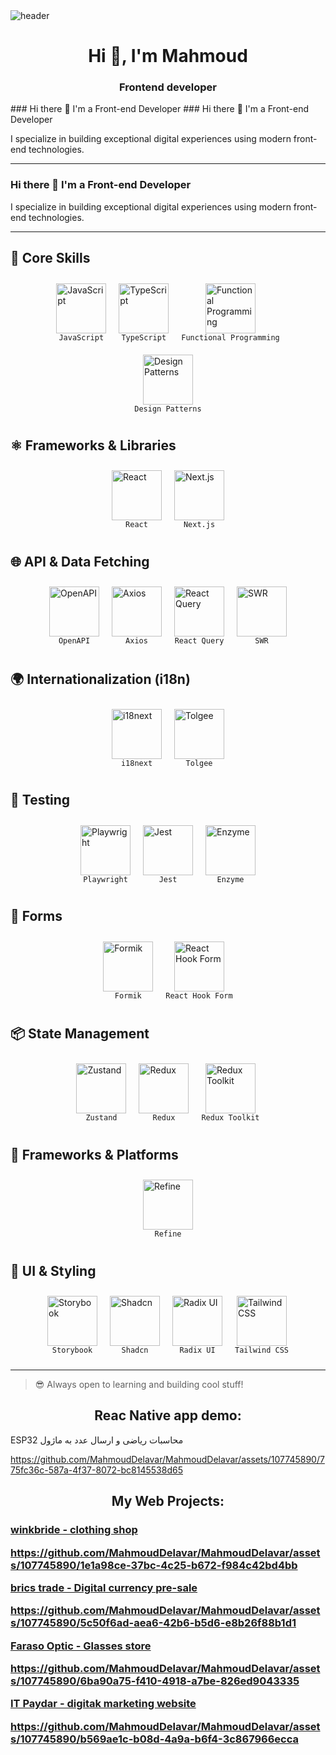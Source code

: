 <img src='https://user-images.githubusercontent.com/80781196/190216139-7697aa5a-c9a0-4bd6-80bf-3aca76a2e1c8.gif' alt='header' />

<h1 align="center">Hi 👋, I'm Mahmoud</h1>
<h3 align="center">Frontend developer</h3>
### Hi there 👋 I'm a Front-end Developer
### Hi there 👋 I'm a Front-end Developer

I specialize in building exceptional digital experiences using modern front-end technologies.

---
### Hi there 👋 I'm a Front-end Developer

I specialize in building exceptional digital experiences using modern front-end technologies.

---

## 🧠 Core Skills

<div style="display: flex; flex-wrap: wrap; justify-content: center;">
  <div style="display: flex; flex-direction: column; align-items: center; margin: 10px;">
    <img width="80" height="80" src="https://img.shields.io/badge/JavaScript-F7DF1E?style=flat&logo=javascript&logoColor=black" alt="JavaScript" />
    <code>JavaScript</code>
  </div>
  <div style="display: flex; flex-direction: column; align-items: center; margin: 10px;">
    <img width="80" height="80" src="https://img.shields.io/badge/TypeScript-3178C6?style=flat&logo=typescript&logoColor=white" alt="TypeScript" />
    <code>TypeScript</code>
  </div>
  <div style="display: flex; flex-direction: column; align-items: center; margin: 10px;">
    <img width="80" height="80" src="https://img.shields.io/badge/Functional%20Programming-000000?style=flat" alt="Functional Programming" />
    <code>Functional Programming</code>
  </div>
  <div style="display: flex; flex-direction: column; align-items: center; margin: 10px;">
    <img width="80" height="80" src="https://img.shields.io/badge/Design%20Patterns-000000?style=flat" alt="Design Patterns" />
    <code>Design Patterns</code>
  </div>
</div>

## ⚛️ Frameworks & Libraries

<div style="display: flex; flex-wrap: wrap; justify-content: center;">
  <div style="display: flex; flex-direction: column; align-items: center; margin: 10px;">
    <img width="80" height="80" src="https://img.shields.io/badge/React-61DAFB?style=flat&logo=react&logoColor=black" alt="React" />
    <code>React</code>
  </div>
  <div style="display: flex; flex-direction: column; align-items: center; margin: 10px;">
    <img width="80" height="80" src="https://img.shields.io/badge/Next.js-000000?style=flat&logo=nextdotjs&logoColor=white" alt="Next.js" />
    <code>Next.js</code>
  </div>
</div>

## 🌐 API & Data Fetching

<div style="display: flex; flex-wrap: wrap; justify-content: center;">
  <div style="display: flex; flex-direction: column; align-items: center; margin: 10px;">
    <img width="80" height="80" src="https://img.shields.io/badge/OpenAPI-6BA539?style=flat&logo=openapiinitiative&logoColor=white" alt="OpenAPI" />
    <code>OpenAPI</code>
  </div>
  <div style="display: flex; flex-direction: column; align-items: center; margin: 10px;">
    <img width="80" height="80" src="https://img.shields.io/badge/Axios-5A29E4?style=flat" alt="Axios" />
    <code>Axios</code>
  </div>
  <div style="display: flex; flex-direction: column; align-items: center; margin: 10px;">
    <img width="80" height="80" src="https://img.shields.io/badge/React%20Query-FF4154?style=flat&logo=reactquery&logoColor=white" alt="React Query" />
    <code>React Query</code>
  </div>
  <div style="display: flex; flex-direction: column; align-items: center; margin: 10px;">
    <img width="80" height="80" src="https://img.shields.io/badge/SWR-000000?style=flat" alt="SWR" />
    <code>SWR</code>
  </div>
</div>

## 🌍 Internationalization (i18n)

<div style="display: flex; flex-wrap: wrap; justify-content: center;">
  <div style="display: flex; flex-direction: column; align-items: center; margin: 10px;">
    <img width="80" height="80" src="https://img.shields.io/badge/i18next-26A69A?style=flat" alt="i18next" />
    <code>i18next</code>
  </div>
  <div style="display: flex; flex-direction: column; align-items: center; margin: 10px;">
    <img width="80" height="80" src="https://img.shields.io/badge/Tolgee-F44E3B?style=flat" alt="Tolgee" />
    <code>Tolgee</code>
  </div>
</div>

## 🧪 Testing

<div style="display: flex; flex-wrap: wrap; justify-content: center;">
  <div style="display: flex; flex-direction: column; align-items: center; margin: 10px;">
    <img width="80" height="80" src="https://img.shields.io/badge/Playwright-2EAD33?style=flat" alt="Playwright" />
    <code>Playwright</code>
  </div>
  <div style="display: flex; flex-direction: column; align-items: center; margin: 10px;">
    <img width="80" height="80" src="https://img.shields.io/badge/Jest-C21325?style=flat&logo=jest&logoColor=white" alt="Jest" />
    <code>Jest</code>
  </div>
  <div style="display: flex; flex-direction: column; align-items: center; margin: 10px;">
    <img width="80" height="80" src="https://img.shields.io/badge/Enzyme-663399?style=flat" alt="Enzyme" />
    <code>Enzyme</code>
  </div>
</div>

## 🧾 Forms

<div style="display: flex; flex-wrap: wrap; justify-content: center;">
  <div style="display: flex; flex-direction: column; align-items: center; margin: 10px;">
    <img width="80" height="80" src="https://img.shields.io/badge/Formik-EF6262?style=flat" alt="Formik" />
    <code>Formik</code>
  </div>
  <div style="display: flex; flex-direction: column; align-items: center; margin: 10px;">
    <img width="80" height="80" src="https://img.shields.io/badge/React%20Hook%20Form-EC5990?style=flat" alt="React Hook Form" />
    <code>React Hook Form</code>
  </div>
</div>

## 📦 State Management

<div style="display: flex; flex-wrap: wrap; justify-content: center;">
  <div style="display: flex; flex-direction: column; align-items: center; margin: 10px;">
    <img width="80" height="80" src="https://img.shields.io/badge/Zustand-000000?style=flat" alt="Zustand" />
    <code>Zustand</code>
  </div>
  <div style="display: flex; flex-direction: column; align-items: center; margin: 10px;">
    <img width="80" height="80" src="https://img.shields.io/badge/Redux-764ABC?style=flat&logo=redux&logoColor=white" alt="Redux" />
    <code>Redux</code>
  </div>
  <div style="display: flex; flex-direction: column; align-items: center; margin: 10px;">
    <img width="80" height="80" src="https://img.shields.io/badge/Redux%20Toolkit-764ABC?style=flat" alt="Redux Toolkit" />
    <code>Redux Toolkit</code>
  </div>
</div>

## 🚀 Frameworks & Platforms

<div style="display: flex; flex-wrap: wrap; justify-content: center;">
  <div style="display: flex; flex-direction: column; align-items: center; margin: 10px;">
    <img width="80" height="80" src="https://img.shields.io/badge/Refine-6C47FF?style=flat" alt="Refine" />
    <code>Refine</code>
  </div>
</div>

## 🧩 UI & Styling

<div style="display: flex; flex-wrap: wrap; justify-content: center;">
  <div style="display: flex; flex-direction: column; align-items: center; margin: 10px;">
    <img width="80" height="80" src="https://img.shields.io/badge/Storybook-FF4785?style=flat&logo=storybook&logoColor=white" alt="Storybook" />
    <code>Storybook</code>
  </div>
  <div style="display: flex; flex-direction: column; align-items: center; margin: 10px;">
    <img width="80" height="80" src="https://img.shields.io/badge/Shadcn-000000?style=flat" alt="Shadcn" />
    <code>Shadcn</code>
  </div>
  <div style="display: flex; flex-direction: column; align-items: center; margin: 10px;">
    <img width="80" height="80" src="https://img.shields.io/badge/Radix%20UI-ffffff?style=flat" alt="Radix UI" />
    <code>Radix UI</code>
  </div>
  <div style="display: flex; flex-direction: column; align-items: center; margin: 10px;">
    <img width="80" height="80" src="https://img.shields.io/badge/Tailwind%20CSS-38B2AC?style=flat&logo=tailwindcss&logoColor=white" alt="Tailwind CSS" />
    <code>Tailwind CSS</code>
  </div>
</div>

---

> 😎 Always open to learning and building cool stuff!


 <h2 align="center">Reac Native app demo:</h2>
 <p>  ESP32 محاسبات ریاضی  و ارسال عدد به ماژول   </p>
 
 https://github.com/MahmoudDelavar/MahmoudDelavar/assets/107745890/775fc36c-587a-4f37-8072-bc8145538d65

 
 <h2 align="center">My Web Projects:</h2>
 
  <a href='https://winkbride.ir' target="_blank" rel="noreferrer" ><h3 align='left'>winkbride - clothing shop </a>

  https://github.com/MahmoudDelavar/MahmoudDelavar/assets/107745890/1e1a98ce-37bc-4c25-b672-f984c42bd4bb

 <a href='https://bricstrade.net' target="_blank" rel="noreferrer" > brics trade - Digital currency pre-sale</a>
 
 https://github.com/MahmoudDelavar/MahmoudDelavar/assets/107745890/5c50f6ad-aea6-42b6-b5d6-e8b26f88b1d1


 <a href='https://www.farasoooptic.ir' target="_blank" rel="noreferrer" >Faraso Optic - Glasses store </a>
 
 https://github.com/MahmoudDelavar/MahmoudDelavar/assets/107745890/6ba90a75-f410-4918-a7be-826ed9043335

 <a href='https://www.itpaydar.com' target="_blank" rel="noreferrer" >IT Paydar - digitak marketing website </a>
 
 https://github.com/MahmoudDelavar/MahmoudDelavar/assets/107745890/b569ae1c-b08d-4a9a-b6f4-3c867966ecca
